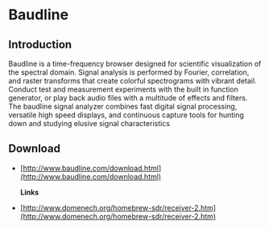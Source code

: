 # Baudline

## Introduction

Baudline is a time-frequency browser designed for scientific visualization of the spectral domain. Signal analysis is performed by Fourier, correlation, and raster transforms that create colorful spectrograms with vibrant detail. Conduct test and measurement experiments with the built in function generator, or play back audio files with a multitude of effects and filters. The baudline signal analyzer combines fast digital signal processing, versatile high speed displays, and continuous capture tools for hunting down and studying elusive signal characteristics

## Download

* [http://www.baudline.com/download.html](http://www.baudline.com/download.html)

  **Links**

* [http://www.domenech.org/homebrew-sdr/receiver-2.htm](http://www.domenech.org/homebrew-sdr/receiver-2.htm)

